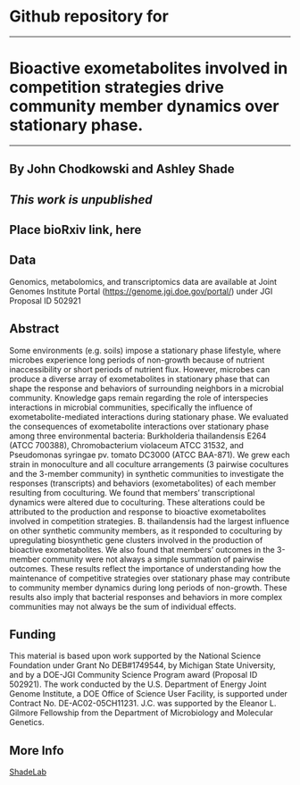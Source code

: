 # Github repository for 
---
# Bioactive exometabolites involved in competition strategies drive community member dynamics over stationary phase.
---
## By John Chodkowski and Ashley Shade
*This work is unpublished*
---

## Place bioRxiv link, here

## Data
Genomics, metabolomics, and transcriptomics data are available at Joint Genomes Institute Portal (https://genome.jgi.doe.gov/portal/) under JGI Proposal ID 502921

## Abstract
Some environments (e.g. soils) impose a stationary phase lifestyle, where microbes experience long periods of non-growth because of nutrient inaccessibility or short periods of nutrient flux. However, microbes can produce a diverse array of exometabolites in stationary phase that can shape the response and behaviors of surrounding neighbors in a microbial community. Knowledge gaps remain regarding the role of interspecies interactions in microbial communities, specifically the influence of exometabolite-mediated interactions during stationary phase. We evaluated the consequences of exometabolite interactions over stationary phase among three environmental bacteria: Burkholderia thailandensis E264 (ATCC 700388), Chromobacterium violaceum ATCC 31532, and Pseudomonas syringae pv. tomato DC3000 (ATCC BAA-871). We grew each strain in monoculture and all coculture arrangements (3 pairwise cocultures and the 3-member community) in synthetic communities to investigate the responses (transcripts) and behaviors (exometabolites) of each member resulting from coculturing. We found that members’ transcriptional dynamics were altered due to coculturing. These alterations could be attributed to the production and response to bioactive exometabolites involved in competition strategies. B. thailandensis had the largest influence on other synthetic community members, as it responded to coculturing by upregulating biosynthetic gene clusters involved in the production of bioactive exometabolites. We also found that members’ outcomes in the 3-member community were not always a simple summation of pairwise outcomes. These results reflect the importance of understanding how the maintenance of competitive strategies over stationary phase may contribute to community member dynamics during long periods of non-growth. These results also imply that bacterial responses and behaviors in more complex communities may not always be the sum of individual effects.  

## Funding

This material is based upon work supported by the National Science Foundation under Grant No DEB#1749544, by Michigan State University, and by a DOE-JGI Community Science Program award (Proposal ID 502921). The work conducted by the U.S. Department of Energy Joint Genome Institute, a DOE Office of Science User Facility, is supported under Contract No. DE-AC02-05CH11231. J.C. was supported by the Eleanor L. Gilmore Fellowship from the Department of Microbiology and Molecular Genetics.

## More Info
[ShadeLab](http://ashley17061.wixsite.com/shadelab/home)
